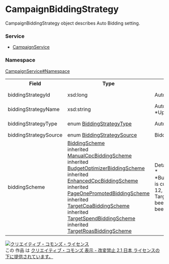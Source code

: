 # CampaignBiddingStrategy
CampaignBiddingStrategy object describes Auto Bidding setting.

### Service
+ [CampaignService](../../services/CampaignService.md)

### Namespace
[CampaignService#Namespace](../../services/CampaignService.md#namespace)

<table>
 <tr>
  <th>Field</th>
  <th>Type</th>
  <th>Description</th>
  <th>response</th>
  <th>get</th>
  <th>add</th>
  <th>set</th>
  <th>remove</th>
 </tr>
 <tr>
  <td>biddingStrategyId</td>
  <td>xsd:long</td>
  <td> Auto Bidding ID</td>
  <td>yes</td>
  <td>-</td>
  <td>Optional</td>
  <td>Optional<br><i>Updatable</i></td>
  <td>-</td>
 </tr>
 <tr>
  <td>biddingStrategyName</td>
  <td>xsd:string</td>
  <td>Auto Bidding name.<br>*Up to 50 characters.</td>
  <td>yes</td>
  <td>-</td>
  <td>-</td>
  <td>-</td>
  <td>-</td>
 </tr>
 <tr>
  <td>biddingStrategyType</td>
  <td>enum <a href="BiddingStrategyType.md">BiddingStrategyType</a></td>
  <td>Auto Bidding type.</td>
  <td>yes</td>
  <td>-</td>
  <td>Optional</td>
  <td>Optional<br><i>Updatable</i></td>
  <td>-</td>
 </tr>
 <tr>
  <td>biddingStrategySource</td>
  <td>enum <a href="BiddingStrategySource.md">BiddingStrategySource</a></td>
  <td>Bidding source.</td>
  <td>yes</td>
  <td>-</td>
  <td>-</td>
  <td>-</td>
  <td>-</td>
 </tr>
 <tr>
  <td>biddingScheme</td>
  <td><a href="BiddingScheme.md">BiddingScheme</a><br> inherited <a href="ManualCpcBiddingScheme.md">ManualCpcBiddingScheme</a><br> inherited <a href="BudgetOptimizerBiddingScheme.md">BudgetOptimizerBiddingScheme </a><br> inherited <a href="EnhancedCpcBiddingScheme.md">EnhancedCpcBiddingScheme</a><br> inherited <a href="PageOnePromotedBiddingScheme.md">PageOnePromotedBiddingScheme </a><br> inherited <a href="TargetCpaBiddingScheme.md">TargetCpaBiddingScheme</a><br> inherited <a href="TargetSpendBiddingScheme.md">TargetSpendBiddingScheme</a><br> inherited <a href="TargetRoasBiddingScheme.md">TargetRoasBiddingScheme</a></td>
  <td>Details of Auto Bidding setting.<br> *
  *BudgetOptimizerBiddingScheme is currently unavailable. On April 12, 2017, TargetSpendBiddingScheme has been set to campaigns which had been set this item instead.</td>
  <td>yes</td>
  <td>-</td>
  <td>-</td>
  <td>-</td>
  <td>-</td>
 </tr>
</table>

<a rel="license" href="http://creativecommons.org/licenses/by-nd/2.1/jp/"><img alt="クリエイティブ・コモンズ・ライセンス" style="border-width:0" src="https://i.creativecommons.org/l/by-nd/2.1/jp/88x31.png" /></a><br />この 作品 は <a rel="license" href="http://creativecommons.org/licenses/by-nd/2.1/jp/">クリエイティブ・コモンズ 表示 - 改変禁止 2.1 日本 ライセンスの下に提供されています。</a>
